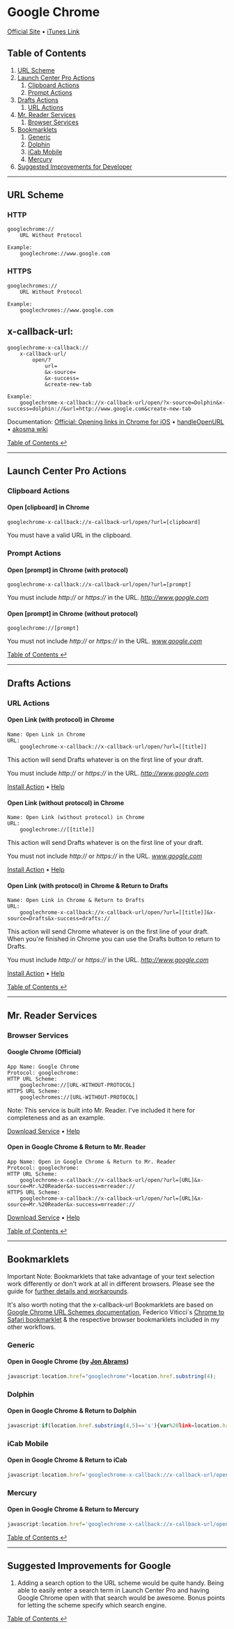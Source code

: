 # Google Chrome

[Official Site](http://www.google.com/intl/en/chrome/browser/mobile/ios.html) • [iTunes Link](http://itunes.apple.com/us/app/chrome/id535886823?ls=1&mt=8)

## Table of Contents

1. [URL Scheme](#url-scheme)
1. [Launch Center Pro Actions](#launch-center-pro-actions)
    1. [Clipboard Actions](#clipboard-actions)
    1. [Prompt Actions](#prompt-actions)
1. [Drafts Actions](#drafts-actions)
    1. [URL Actions](#url-actions)
1. [Mr. Reader Services](#mr-reader-services)
    1. [Browser Services](#browser-services)
1. [Bookmarklets](#bookmarklets)
    1. [Generic](#generic)
    1. [Dolphin](#dolphin)
    1. [iCab Mobile](#icab-mobile)
    1. [Mercury](#mercury)
1. [Suggested Improvements for Developer](#suggested-improvements-for-developer)

---

## URL Scheme

### HTTP

    googlechrome://
        URL Without Protocol
        
    Example:
    	googlechrome://www.google.com

### HTTPS

    googlechromes://
        URL Without Protocol
        
    Example:
    	googlechromes://www.google.com



## x-callback-url:
  
    googlechrome-x-callback://
        x-callback-url/
            open/?
                url=
                &x-source=
                &x-success=
                &create-new-tab
    
    Example:
        googlechrome-x-callback://x-callback-url/open/?x-source=Dolphin&x-success=dolphin://&url=http://www.google.com&create-new-tab

Documentation: [Official: Opening links in Chrome for iOS](https://developers.google.com/chrome/mobile/docs/ios-links) • [handleOpenURL](http://handleopenurl.com/scheme/google-chrome) • [akosma wiki](http://wiki.akosma.com/IPhone_URL_Schemes#Google_Chrome)

[Table of Contents ↩](#table-of-contents)

---

## Launch Center Pro Actions

### Clipboard Actions

#### Open \[clipboard\] in Chrome

    googlechrome-x-callback://x-callback-url/open/?url=[clipboard]

You must have a valid URL in the clipboard.

### Prompt Actions

#### Open \[prompt\] in Chrome (with protocol)

    googlechrome-x-callback://x-callback-url/open/?url=[prompt]

You must include *http://* or *https://* in the URL. *http://www.google.com*

#### Open \[prompt\] in Chrome (without protocol)

    googlechrome://[prompt]

You must not include *http://* or *https://* in the URL. *www.google.com*

[Table of Contents ↩](#table-of-contents)

---

## Drafts Actions

### URL Actions

#### Open Link (with protocol) in Chrome

    Name: Open Link in Chrome
    URL:
        googlechrome-x-callback://x-callback-url/open/?url=[[title]]

This action will send Drafts whatever is on the first line of your draft.

You must include *http://* or *https://* in the URL. *http://www.google.com*

[Install Action](drafts://x-callback-url/import_action?type=URL&name=Open%20Link%20in%20Chrome&url=googlechrome-x-callback%3A%2F%2Fx-callback-url%2Fopen%2F%3Furl%3D%5B%5Btitle%5D%5D) • [Help](guide.md#installing-draft-actions)

#### Open Link (without protocol) in Chrome

    Name: Open Link (without protocol) in Chrome
    URL:
        googlechrome://[[title]]

This action will send Drafts whatever is on the first line of your draft.

You must not include *http://* or *https://* in the URL. *www.google.com*

[Install Action](drafts://x-callback-url/import_action?type=URL&name=Open%20Link%20%28without%20protocol%29%20in%20Chrome&url=googlechrome%3A%2F%2F%5B%5Btitle%5D%5D) • [Help](guide.md#installing-draft-actions)

#### Open Link (with protocol) in Chrome & Return to Drafts

    Name: Open Link in Chrome & Return to Drafts
    URL:
        googlechrome-x-callback://x-callback-url/open/?url=[[title]]&x-source=Drafts&x-success=drafts://

This action will send Chrome whatever is on the first line of your draft. When you're finished in Chrome you can use the Drafts button to return to Drafts.

You must include *http://* or *https://* in the URL. *http://www.google.com*

[Install Action](drafts://x-callback-url/import_action?type=URL&name=Open%20Link%20in%20Chrome%20%26%20Return%20to%20Drafts&url=googlechrome-x-callback%3A%2F%2Fx-callback-url%2Fopen%2F%3Furl%3D%5B%5Btitle%5D%5D%26x-source%3DDrafts%26x-success%3Ddrafts%3A%2F%2F) • [Help](guide.md#installing-draft-actions)

[Table of Contents ↩](#table-of-contents)

---

## Mr. Reader Services

### Browser Services

#### Google Chrome (Official)

    App Name: Google Chrome
    Protocol: googlechrome:
    HTTP URL Scheme:
        googlechrome://[URL-WITHOUT-PROTOCOL]
    HTTPS URL Scheme:
        googlechromes://[URL-WITHOUT-PROTOCOL]

Note: This service is built into Mr. Reader. I've included it here for completeness and as an example.

[Download Service](https://github.com/christopherdwhite/iosWorkflows/raw/master/mrreader-services/google-chrome.mrreaderbrowserconf) • [Help](guide.md#installing-mr-reader-browser-and-other-app-services)

#### Open in Google Chrome & Return to Mr. Reader

    App Name: Open in Google Chrome & Return to Mr. Reader
    Protocol: googlechrome:
    HTTP URL Scheme:
        googlechrome-x-callback://x-callback-url/open/?url=[URL]&x-source=Mr.%20Reader&x-success=mrreader://
    HTTPS URL Scheme:
        googlechrome-x-callback://x-callback-url/open/?url=[URL]&x-source=Mr.%20Reader&x-success=mrreader://

[Download Service](https://github.com/christopherdwhite/iosWorkflows/raw/master/mrreader-services/open-in-google-chrome-and-return-to-mr-reader.mrreaderbrowserconf) • [Help](guide.md#installing-mr-reader-browser-and-other-app-services)

[Table of Contents ↩](#table-of-contents)

---

## Bookmarklets

Important Note: Bookmarklets that take advantage of your text selection work differently or don't work at all in different browsers. Please see the guide for [further details and workarounds](guide.md#bookmarklet-limitations-for-selected-text-in-different-browsers).

It's also worth noting that the x-callback-url Bookmarklets are based on [Google Chrome URL Schemes documentation](https://developers.google.com/chrome/mobile/docs/ios-links), Federico Viticci´s [Chrome to Safari bookmarklet](http://www.macstories.net/tutorials/chrome-for-ios-send-a-webpage-back-to-safari-via-bookmarklet/) & the respective browser bookmarklets included in my other workflows.

### Generic

#### Open in Google Chrome (by [Jon Abrams](http://blog.jonabrams.com/post/26099585134/open-in-chrome))

```javascript
javascript:location.href="googlechrome"+location.href.substring(4);
```

### Dolphin

#### Open in Google Chrome & Return to Dolphin

```javascript
javascript:if(location.href.substring(4,5)=='s'){var%20link=location.href.substring(5);}else{link=location.href.substring(4);}location.href='googlechrome-x-callback://x-callback-url/open/?url='+encodeURIComponent(location.href)+'&x-source=Dolphin&x-success=dolphin://';
```

### iCab Mobile

#### Open in Google Chrome & Return to iCab

```javascript
javascript:location.href='googlechrome-x-callback://x-callback-url/open/?url='+encodeURIComponent(location.href)+'&x-source=iCab%20Mobile&x-success=x-icabmobile://';
```

### Mercury

#### Open in Google Chrome & Return to Mercury

```javascript
javascript:location.href='googlechrome-x-callback://x-callback-url/open/?url='+encodeURIComponent(location.href)+'&x-source=Mercury&x-success=merc://'+encodeURIComponent(location.href)
```

[Table of Contents ↩](#table-of-contents)

---

## Suggested Improvements for Google

1. Adding a search option to the URL scheme would be quite handy. Being able to easily enter a search term in Launch Center Pro and having Google Chrome open with that search would be awesome. Bonus points for letting the scheme specify which search engine.

[Table of Contents ↩](#table-of-contents)